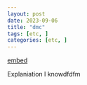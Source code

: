 ```yaml
---
layout: post
date: 2023-09-06
title: "dmc"
tags: [etc, ]
categories: [etc, ]
---
```


[embed](https://huangxuan.me/PL-chart/)


Explaniation I knowdfdfm

